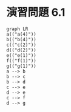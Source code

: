 # 演習問題 6.1

```mermaid
graph LR
a(("a(4)"))
b(("b(4)"))
c(("c(2)"))
d(("d(2)"))
e(("e(1)"))
f(("f(1)"))
g(("g(1)"))
a --> b
b --> c
b --> d
c --> e
d --> e
c --> f
d --> g
```

